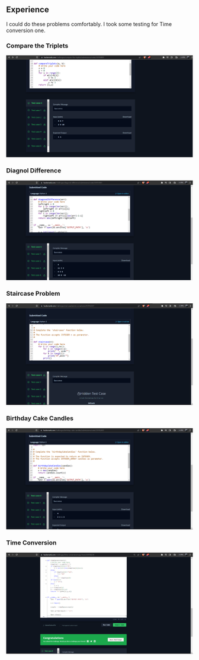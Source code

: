 ## Experience
I could do these problems comfortably. I took some testing for Time conversion one.

### Compare the Triplets
![](https://github.com/J-Rakesh-Naidu/technity-tasks/blob/main/task-7/hackerrank/Screenshot%202023-08-08%20203510.png)
### Diagnol Difference
![](https://github.com/J-Rakesh-Naidu/technity-tasks/blob/main/task-7/hackerrank/Screenshot%202023-08-08%20203538.png)
### Staircase Problem
![](https://github.com/J-Rakesh-Naidu/technity-tasks/blob/main/task-7/hackerrank/Screenshot%202023-08-08%20203605.png)
### Birthday Cake Candles
![](https://github.com/J-Rakesh-Naidu/technity-tasks/blob/main/task-7/hackerrank/Screenshot%202023-08-08%20203627.png)
### Time Conversion
![](https://github.com/J-Rakesh-Naidu/technity-tasks/blob/main/task-7/hackerrank/Screenshot%202023-08-08%20203815.png)
